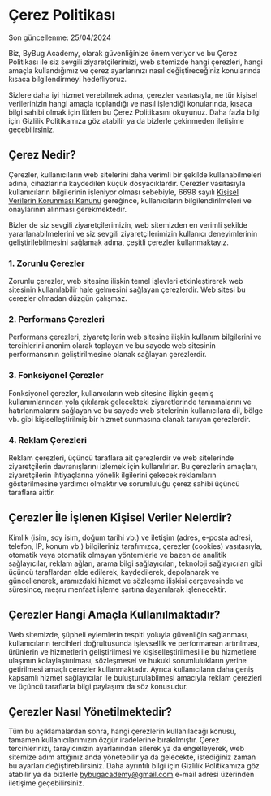 # Çerez Politikası

Son güncellenme: 25/04/2024

Biz, ByBug Academy, olarak güvenliğinize önem veriyor ve bu Çerez Politikası ile siz sevgili ziyaretçilerimizi, web sitemizde hangi çerezleri, hangi amaçla kullandığımız ve çerez ayarlarınızı nasıl değiştireceğiniz konularında kısaca bilgilendirmeyi hedefliyoruz.

Sizlere daha iyi hizmet verebilmek adına, çerezler vasıtasıyla, ne tür kişisel verilerinizin hangi amaçla toplandığı ve nasıl işlendiği konularında, kısaca bilgi sahibi olmak için lütfen bu Çerez Politikasını okuyunuz. Daha fazla bilgi için Gizlilik Politikamıza göz atabilir ya da bizlerle çekinmeden iletişime geçebilirsiniz.

## Çerez Nedir?

Çerezler, kullanıcıların web sitelerini daha verimli bir şekilde kullanabilmeleri adına, cihazlarına kaydedilen küçük dosyacıklardır. Çerezler vasıtasıyla kullanıcıların bilgilerinin işleniyor olması sebebiyle, 6698 sayılı [Kişisel Verilerin Korunması Kanunu](https://sartlar.com/kvkk-nedir) gereğince, kullanıcıların bilgilendirilmeleri ve onaylarının alınması gerekmektedir.

Bizler de siz sevgili ziyaretçilerimizin, web sitemizden en verimli şekilde yararlanabilmelerini ve siz sevgili ziyaretçilerimizin kullanıcı deneyimlerinin geliştirilebilmesini sağlamak adına, çeşitli çerezler kullanmaktayız.

### 1. Zorunlu Çerezler

Zorunlu çerezler, web sitesine ilişkin temel işlevleri etkinleştirerek web sitesinin kullanılabilir hale gelmesini sağlayan çerezlerdir. Web sitesi bu çerezler olmadan düzgün çalışmaz.

### 2. Performans Çerezleri

Performans çerezleri, ziyaretçilerin web sitesine ilişkin kullanım bilgilerini ve tercihlerini anonim olarak toplayan ve bu sayede web sitesinin performansının geliştirilmesine olanak sağlayan çerezlerdir.

### 3. Fonksiyonel Çerezler

Fonksiyonel çerezler, kullanıcıların web sitesine ilişkin geçmiş kullanımlarından yola çıkılarak gelecekteki ziyaretlerinde tanınmalarını ve hatırlanmalarını sağlayan ve bu sayede web sitelerinin kullanıcılara dil, bölge vb. gibi kişiselleştirilmiş bir hizmet sunmasına olanak tanıyan çerezlerdir.

### 4. Reklam Çerezleri

Reklam çerezleri, üçüncü taraflara ait çerezlerdir ve web sitelerinde ziyaretçilerin davranışlarını izlemek için kullanılırlar. Bu çerezlerin amaçları, ziyaretçilerin ihtiyaçlarına yönelik ilgilerini çekecek reklamların gösterilmesine yardımcı olmaktır ve sorumluluğu çerez sahibi üçüncü taraflara aittir.

## Çerezler İle İşlenen Kişisel Veriler Nelerdir?

Kimlik (isim, soy isim, doğum tarihi vb.) ve iletişim (adres, e-posta adresi, telefon, IP, konum vb.) bilgileriniz tarafımızca, çerezler (cookies) vasıtasıyla, otomatik veya otomatik olmayan yöntemlerle ve bazen de analitik sağlayıcılar, reklam ağları, arama bilgi sağlayıcıları, teknoloji sağlayıcıları gibi üçüncü taraflardan elde edilerek, kaydedilerek, depolanarak ve güncellenerek, aramızdaki hizmet ve sözleşme ilişkisi çerçevesinde ve süresince, meşru menfaat işleme şartına dayanılarak işlenecektir.

## Çerezler Hangi Amaçla Kullanılmaktadır?

Web sitemizde, şüpheli eylemlerin tespiti yoluyla güvenliğin sağlanması, kullanıcıların tercihleri doğrultusunda işlevsellik ve performansın artırılması, ürünlerin ve hizmetlerin geliştirilmesi ve kişiselleştirilmesi ile bu hizmetlere ulaşımın kolaylaştırılması, sözleşmesel ve hukuki sorumlulukların yerine getirilmesi amaçlı çerezler kullanmaktadır. Ayrıca kullanıcıların daha geniş kapsamlı hizmet sağlayıcılar ile buluşturulabilmesi amacıyla reklam çerezleri ve üçüncü taraflarla bilgi paylaşımı da söz konusudur.

## Çerezler Nasıl Yönetilmektedir?

Tüm bu açıklamalardan sonra, hangi çerezlerin kullanılacağı konusu, tamamen kullanıcılarımızın özgür iradelerine bırakılmıştır. Çerez tercihlerinizi, tarayıcınızın ayarlarından silerek ya da engelleyerek, web sitemize adım attığınız anda yönetebilir ya da gelecekte, istediğiniz zaman bu ayarları değiştirebilirsiniz. Daha ayrıntılı bilgi için Gizlilik Politikamıza göz atabilir ya da bizlerle [bybugacademy@gmail.com](mailto:bybugacademy@gmail.com) e-mail adresi üzerinden iletişime geçebilirsiniz.



